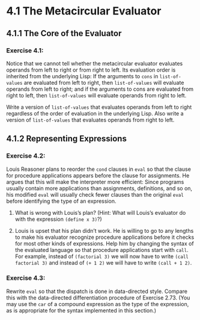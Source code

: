 # 4.1 The Metacircular Evaluator

## 4.1.1 The Core of the Evaluator

### Exercise 4.1:

Notice that we cannot tell whether the metacircular evaluator evaluates operands from left to right or from right to left. Its evaluation order is inherited from the underlying Lisp: If the arguments to `cons` in `list-of-values` are evaluated from left to right, then `list-of-values` will evaluate operands from left to right; and if the arguments to cons are evaluated from right to left, then `list-of-values` will evaluate operands from right to left.

Write a version of `list-of-values` that evaluates operands from left to right regardless of the order of evaluation in the underlying Lisp. Also write a version of `list-of-values` that evaluates operands from right to left.

## 4.1.2 Representing Expressions

### Exercise 4.2:

Louis Reasoner plans to reorder the `cond` clauses in `eval` so that the clause for procedure applications appears before the clause for assignments. He argues that this will make the interpreter more efficient: Since programs usually contain more applications than assignments, definitions, and so on, his modified `eval` will usually check fewer clauses than the original `eval` before identifying the type of an expression.

1. What is wrong with Louis’s plan? (Hint: What will Louis’s evaluator do with the expression `(define x 3)`?)

2. Louis is upset that his plan didn’t work. He is willing to go to any lengths to make his evaluator recognize procedure applications before it checks for most other kinds of expressions. Help him by changing the syntax of the evaluated language so that procedure applications start with `call`. For example, instead of `(factorial 3)` we will now have to write `(call factorial 3)` and instead of `(+ 1 2)` we will have to write `(call + 1 2)`.

### Exercise 4.3:

Rewrite `eval` so that the dispatch is done in data-directed style. Compare this with the data-directed differentiation procedure of Exercise 2.73. (You may use the `car` of a compound expression as the type of the expression, as is appropriate for the syntax implemented in this section.)
